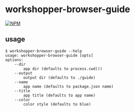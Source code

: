 # workshopper-browser-guide
[![NPM](https://nodei.co/npm/workshopper-browser-guide.png)](https://nodei.co/npm/workshopper-browser-guide/)

## usage
```
$ workshopper-browser-guide --help
usage: workshopper-browser-guide [opts]
options:
	--dir
		app dir (defaults to process.cwd())
	--output
		output dir (defaults to ./guide)
	--name
		app name (defaults to package.json name)
	--title
		app title (defaults to app name)
	--color
		color style (defaults to blue)
```